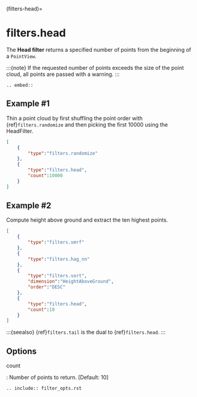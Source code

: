 (filters-head)=

# filters.head

The **Head filter** returns a specified number of points from the beginning
of a `PointView`.

:::{note}
If the requested number of points exceeds the size of the point cloud, all
points are passed with a warning.
:::

```{eval-rst}
.. embed::

```

## Example #1

Thin a point cloud by first shuffling the point order with
{ref}`filters.randomize` and then picking the first 10000 using the HeadFilter.

```json
[
    {
        "type":"filters.randomize"
    },
    {
        "type":"filters.head",
        "count":10000
    }
]
```

## Example #2

Compute height above ground and extract the ten highest points.

```json
[
    {
        "type":"filters.smrf"
    },
    {
        "type":"filters.hag_nn"
    },
    {
        "type":"filters.sort",
        "dimension":"HeightAboveGround",
        "order":"DESC"
    },
    {
        "type":"filters.head",
        "count":10
    }
]
```

:::{seealso}
{ref}`filters.tail` is the dual to {ref}`filters.head`.
:::

## Options

count

: Number of points to return. \[Default: 10\]

```{eval-rst}
.. include:: filter_opts.rst
```
